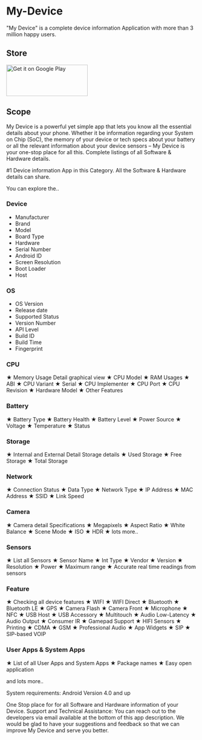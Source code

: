 # My-Device

"My Device" is a complete device information Application with more than 3 million happy users.

## Store
<a href='https://play.google.com/store/apps/details?id=com.anu.main.myandroid&pcampaignid=MKT-Other-global-all-co-prtnr-py-PartBadge-Mar2515-1'><img alt='Get it on Google Play' src='https://play.google.com/intl/en_gb/badges/images/generic/en_badge_web_generic.png' height="83" width="215" /></a>


## Scope

My Device is a powerful yet simple app that lets you know all the essential details about your phone. Whether it be information regarding your System on Chip (SoC), the memory of your device or tech specs about your battery or all the relevant information about your device sensors – My Device is your one-stop place for all this. Complete listings of all Software & Hardware details.

#1 Device information App in this Category. All the Software & Hardware details can share.

You can explore the..
### Device
* Manufacturer
* Brand
* Model
* Board Type
* Hardware
* Serial Number
* Android ID
* Screen Resolution
* Boot Loader
* Host

### OS
* OS Version
* Release date
* Supported Status
* Version Number
* API Level
* Build ID
* Build Time
* Fingerprint

### CPU
★ Memory Usage Detail graphical view
★ CPU Model
★ RAM Usages
★ ABI
★ CPU Variant
★ Serial
★ CPU Implementer
★ CPU Port
★ CPU Revision
★ Hardware Model
★ Other Features

### Battery
★ Battery Type
★ Battery Health
★ Battery Level
★ Power Source
★ Voltage
★ Temperature
★ Status

### Storage
★ Internal and External Detail Storage details
★ Used Storage
★ Free Storage
★ Total Storage

### Network
★ Connection Status
★ Data Type
★ Network Type
★ IP Address
★ MAC Address
★ SSID
★ Link Speed

### Camera
★ Camera detail Specifications
★ Megapixels 
★ Aspect Ratio
★ White Balance
★ Scene Mode
★ ISO
★ HDR
★ lots more..

### Sensors
★ List all Sensors
★ Sensor Name
★ Int Type
★ Vendor
★ Version
★ Resolution
★ Power
★ Maximum range
★ Accurate real time readings from sensors

### Feature
★ Checking all device features
★ WIFI
★ WIFI Direct
★ Bluetooth
★ Bluetooth LE
★ GPS
★ Camera Flash
★ Camera Front
★ Microphone
★ NFC
★ USB Host
★ USB Accessory
★ Multitouch
★ Audio Low-Latency
★ Audio Output
★ Consumer IR
★ Gamepad Support
★ HIFI Sensors
★ Printing
★ CDMA
★ GSM
★ Professional Audio
★ App Widgets
★ SIP
★ SIP-based VOIP

### User Apps & System Apps
★ List of all User Apps and System Apps
★ Package names
★ Easy open application


and lots more..


System requirements:
Android Version 4.0 and up

One Stop place for for all Software and Hardware information of your Device.
Support and Technical Assistance:
You can reach out to the developers via email available at the bottom of this app description. We would be glad to have your suggestions and feedback so that we can improve My Device and serve you better.
